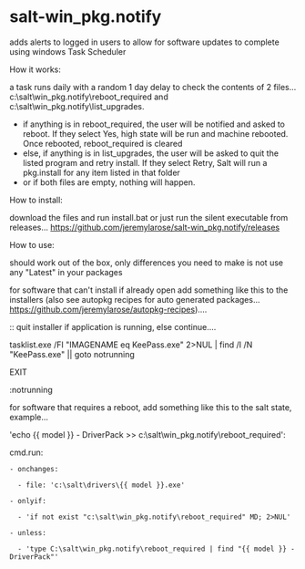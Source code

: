 # salt-win_pkg.notify

adds alerts to logged in users to allow for software updates to complete using windows Task Scheduler

How it works:

a task runs daily with a random 1 day delay to check the contents of 2 files... c:\salt\win_pkg.notify\reboot_required and c:\salt\win_pkg.notify\list_upgrades.
  - if anything is in reboot_required, the user will be notified and asked to reboot.  If they select Yes, high state will be run and machine rebooted.  Once rebooted, reboot_required is cleared
  - else, if anything is in list_upgrades, the user will be asked to quit the listed program and retry install.  If they select Retry, Salt will run a pkg.install for any item listed in that folder
  - or if both files are empty, nothing will happen.
  
How to install:

download the files and run install.bat or just run the silent executable from releases... https://github.com/jeremylarose/salt-win_pkg.notify/releases

How to use:

should work out of the box, only differences you need to make is not use any "Latest" in your packages

for software that can't install if already open add something like this to the installers (also see autopkg recipes for auto generated packages... https://github.com/jeremylarose/autopkg-recipes)....

:: quit installer if application is running, else continue....

tasklist.exe /FI "IMAGENAME eq KeePass.exe" 2>NUL | find /I /N "KeePass.exe" || goto notrunning

EXIT

:notrunning


for software that requires a reboot, add something like this to the salt state, example...

'echo {{ model }} - DriverPack >> c:\salt\win_pkg.notify\reboot_required':

  cmd.run:
  
    - onchanges:
    
      - file: 'c:\salt\drivers\{{ model }}.exe'
      
    - onlyif:
    
      - 'if not exist "c:\salt\win_pkg.notify\reboot_required" MD; 2>NUL'
      
    - unless:
    
      - 'type C:\salt\win_pkg.notify\reboot_required | find "{{ model }} - DriverPack"'
